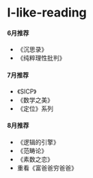 # I-like-reading
#### 6月推荐
- 《沉思录》
- 《纯粹理性批判》
#### 7月推荐
- 《SICP》
- 《数学之美》
- 《定位》系列
#### 8月推荐
- 《逻辑的引擎》
- 《范畴论》
- 《素数之恋》
- 重看《富爸爸穷爸爸》
